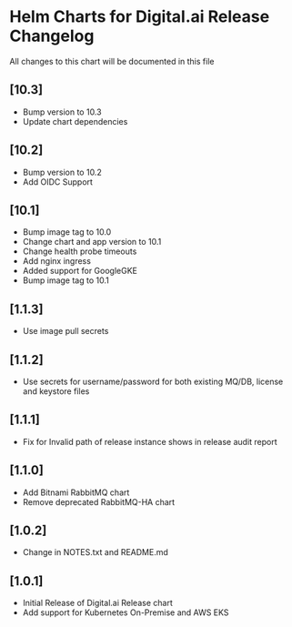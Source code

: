 # Helm Charts for Digital.ai Release Changelog
All changes to this chart will be documented in this file

## [10.3]
* Bump version to 10.3
* Update chart dependencies

## [10.2]
* Bump version to 10.2
* Add OIDC Support

## [10.1]
* Bump image tag to 10.0
* Change chart and app version to 10.1 
* Change health probe timeouts
* Add nginx ingress
* Added support for GoogleGKE
* Bump image tag to 10.1

## [1.1.3]
* Use image pull secrets

## [1.1.2]
* Use secrets for username/password for both existing MQ/DB, license and keystore files

## [1.1.1]
* Fix for Invalid path of release instance shows in release audit report

## [1.1.0]
* Add Bitnami RabbitMQ chart
* Remove deprecated RabbitMQ-HA chart

## [1.0.2]
* Change in NOTES.txt and README.md

## [1.0.1]
* Initial Release of Digital.ai Release chart
* Add support for Kubernetes On-Premise and AWS EKS


